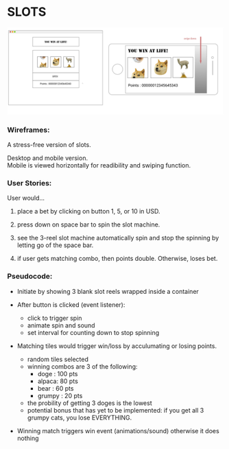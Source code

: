 # SLOTS

![wireframes](img/wireframes.jpg)

### Wireframes:

A stress-free version of slots.<br>

Desktop and mobile version.<br>
Mobile is viewed horizontally for readibility and swiping function. 

### User Stories:

User would...
1. place a bet by clicking on button 1, 5, or 10 in USD.

1. press down on space bar to spin the slot machine.

2. see the 3-reel slot machine automatically spin and stop the spinning by letting go of the space bar.

3. if user gets matching combo, then points double. Otherwise, loses bet.

### Pseudocode:

* Initiate by showing 3 blank slot reels wrapped inside a container

* After button is clicked (event listener):
    * click to trigger spin
    * animate spin and sound
    * set interval for counting down to stop spinning

* Matching tiles would trigger win/loss by acculumating or losing points.
    * random tiles selected
    * winning combos are 3 of the following:
        - doge : 100 pts 
        - alpaca: 80 pts
        - bear : 60 pts
        - grumpy : 20 pts
    * the probility of getting 3 doges is the lowest
    * potential bonus that has yet to be implemented: if you get all 3 grumpy cats, you lose EVERYTHING. 

* Winning match triggers win event (animations/sound)
    otherwise it does nothing